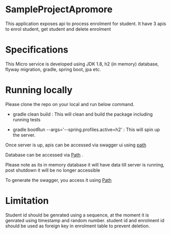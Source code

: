 # SampleProjectApromore
This application exposes api to process enrolment for student.
It have 3 apis to enrol student, get student and delete enrolment

# Specifications
This Micro service is developed using JDK 1.8, h2 (in memory) database, flyway migration, gradle, spring boot, jpa etc.

# Running locally
Please clone the repo on your local and run below command.

* gradle clean build : This will clean and build the package including running tests

* gradle bootRun --args='--spring.profiles.active=h2' : This will spin up the server.

Once server is up, apis can be accessed via swagger ui using [path](http://localhost:8013/api/apm/swagger-ui/index.html) 

Database can be accessed via [Path](http://localhost:8013/api/apm/h2-console/login.do) . 

Please note as its in memory database it will have data till server is running, post shutdown it will be no longer accessible

To generate the swagger, you access it using [Path](http://localhost:8013/api/apm/v2/api-docs)

# Limitation
Student id should be genrated using a sequence, at the moment it is genrated using timestamp and random number.
student id and enrolment id should be used as foreign key in enrolment table to prevent deletion.


